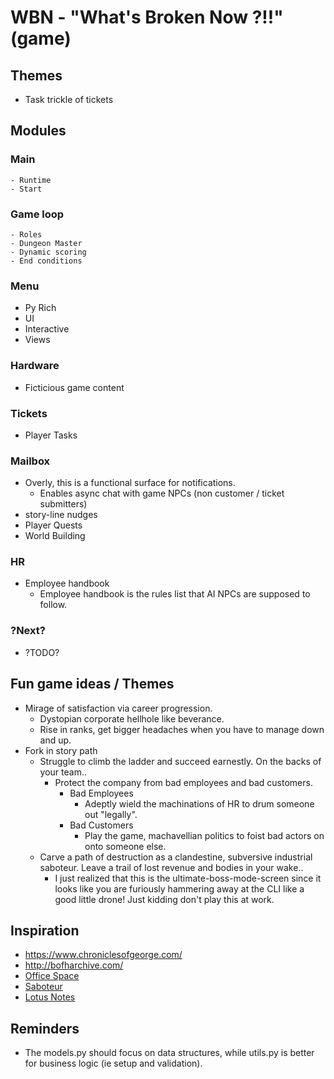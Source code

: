 # WBN - "What's Broken Now ?!!" (game)

## Themes

- Task trickle of tickets

## Modules

### Main
    - Runtime
    - Start

### Game loop
    - Roles
    - Dungeon Master
    - Dynamic scoring
    - End conditions

### Menu

- Py Rich
- UI
- Interactive
- Views

### Hardware

- Ficticious game content

### Tickets

- Player Tasks

### Mailbox

- Overly, this is a functional surface for notifications.
    - Enables async chat with game NPCs (non customer / ticket submitters)
- story-line nudges
- Player Quests
- World Building

### HR

- Employee handbook
    - Employee handbook is the rules list that AI NPCs are supposed to follow.

### ?Next?

- ?TODO?

## Fun game ideas / Themes

- Mirage of satisfaction via career progression.
    - Dystopian corporate hellhole like beverance.
    - Rise in ranks, get bigger headaches when you have to manage down and up.
- Fork in story path
    - Struggle to climb the ladder and succeed earnestly.  On the backs of your team..
        - Protect the company from bad employees and bad customers.
            - Bad Employees
                - Adeptly wield the machinations of HR to drum someone out "legally".
            - Bad Customers
                - Play the game, machavellian politics to foist bad actors on onto someone else.
    - Carve a path of destruction as a clandestine, subversive industrial saboteur.  Leave a trail of lost revenue and bodies in your wake..
        - I just realized that this is the ultimate-boss-mode-screen since it looks like you are furiously hammering away at the CLI like a good little drone!  Just kidding don't play this at work.

## Inspiration

- https://www.chroniclesofgeorge.com/
- http://bofharchive.com/
- [Office Space](https://www.imdb.com/title/tt0151804)
- [Saboteur](https://www.imdb.com/title/tt0035279/)
- [Lotus Notes](https://www.theregister.com/2024/01/19/remembering_lotus_notes/)

## Reminders

- The models.py should focus on data structures, while utils.py is better for business logic (ie setup and validation).
